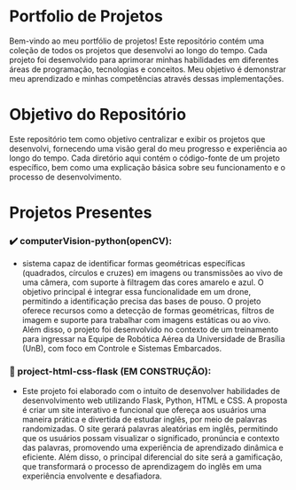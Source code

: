 # Portfolio de Projetos
Bem-vindo ao meu portfólio de projetos! Este repositório contém uma coleção de todos os projetos que desenvolvi ao longo do tempo. Cada projeto foi desenvolvido para aprimorar minhas habilidades em diferentes áreas de programação, tecnologias e conceitos. Meu objetivo é demonstrar meu aprendizado e minhas competências através dessas implementações.

# Objetivo do Repositório
Este repositório tem como objetivo centralizar e exibir os projetos que desenvolvi, fornecendo uma visão geral do meu progresso e experiência ao longo do tempo. Cada diretório aqui contém o código-fonte de um projeto específico, bem como uma explicação básica sobre seu funcionamento e o processo de desenvolvimento.

# Projetos Presentes
### ✔️ computerVision-python(openCV): 
- sistema capaz de identificar formas geométricas específicas (quadrados, círculos e cruzes) em imagens ou transmissões ao vivo de uma câmera, com suporte à filtragem das cores amarelo e azul. O objetivo principal é integrar essa funcionalidade em um drone, permitindo a identificação precisa das bases de pouso. O projeto oferece recursos como a detecção de formas geométricas, filtros de imagem e suporte para trabalhar com imagens estáticas ou ao vivo. Além disso, o projeto foi desenvolvido no contexto de um treinamento para ingressar na Equipe de Robótica Aérea da Universidade de Brasília (UnB), com foco em Controle e Sistemas Embarcados.
 
### 🚧 project-html-css-flask (EM CONSTRUÇÃO):
- Este projeto foi elaborado com o intuito de desenvolver habilidades de desenvolvimento web utilizando Flask, Python, HTML e CSS. A proposta é criar um site interativo e funcional que ofereça aos usuários uma maneira prática e divertida de estudar inglês, por meio de palavras randomizadas. O site gerará palavras aleatórias em inglês, permitindo que os usuários possam visualizar o significado, pronúncia e contexto das palavras, promovendo uma experiência de aprendizado dinâmica e eficiente. Além disso, o principal diferencial do site será a gamificação, que transformará o processo de aprendizagem do inglês em uma experiência envolvente e desafiadora.
